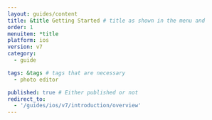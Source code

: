```yaml
---
layout: guides/content
title: &title Getting Started # title as shown in the menu and
order: 1
menuitem: *title
platform: ios
version: v7
category:
  - guide

tags: &tags # tags that are necessary
  - photo editor

published: true # Either published or not
redirect_to:
  - '/guides/ios/v7/introduction/overview'
---
```

